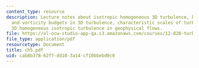 ```yaml
---
content_type: resource
description: Lecture notes about isotropic homogeneous 3D turbulence, kinetic energy
  and vorticity budgets in 3D turbulence, characteristic scales of turbulence, and
  3D homogeneous isotropic turbulence in geophysical flows.
file: https://ol-ocw-studio-app-qa.s3.amazonaws.com/courses/12-820-turbulence-in-the-ocean-and-atmosphere-spring-2007/cab8b37862f7dd103a14cf10bbebd0c0_ch5.pdf
file_type: application/pdf
resourcetype: Document
title: ch5.pdf
uid: cab8b378-62f7-dd10-3a14-cf10bbebd0c0
---
```

